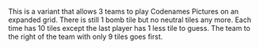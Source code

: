 This is a variant that allows 3 teams to play Codenames Pictures on an expanded grid. There is still 1 bomb tile but no neutral tiles any more. Each time has 10 tiles except the last player has 1 less tile to guess. The team to the right of the team with only 9 tiles goes first.
